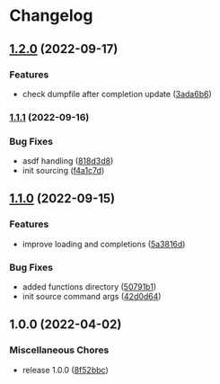 # Changelog

## [1.2.0](https://github.com/joke/zim-starship/compare/v1.1.1...v1.2.0) (2022-09-17)


### Features

* check dumpfile after completion update ([3ada6b6](https://github.com/joke/zim-starship/commit/3ada6b6f67250a3f3187e772b43778afdf5722b3))

### [1.1.1](https://github.com/joke/zim-starship/compare/v1.1.0...v1.1.1) (2022-09-16)


### Bug Fixes

* asdf handling ([818d3d8](https://github.com/joke/zim-starship/commit/818d3d808977a665185c7235a558c176231c4531))
* init sourcing ([f4a1c7d](https://github.com/joke/zim-starship/commit/f4a1c7df75a05b9a7e381513fa7c9e69d6c95153))

## [1.1.0](https://github.com/joke/zim-starship/compare/v1.0.0...v1.1.0) (2022-09-15)


### Features

* improve loading and completions ([5a3816d](https://github.com/joke/zim-starship/commit/5a3816d96d416c28537d3708aa3d12644caeac8b))


### Bug Fixes

* added functions directory ([50791b1](https://github.com/joke/zim-starship/commit/50791b14755ed5d5e08b95f09a5028d30b64e76a))
* init source command args ([42d0d64](https://github.com/joke/zim-starship/commit/42d0d6489b75e1c3502beec2ece83dc33917ffcc))

## 1.0.0 (2022-04-02)


### Miscellaneous Chores

* release 1.0.0 ([8f52bbc](https://github.com/joke/zim-starship/commit/8f52bbcfe69a6c74d6482ca3fab98c3327d95d01))

